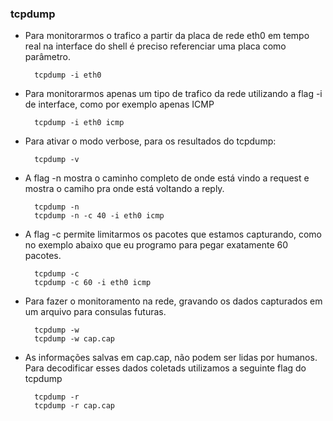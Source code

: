 ### tcpdump

- Para monitorarmos o trafico a partir da placa de rede eth0 em tempo real na interface do shell é preciso referenciar uma placa como parâmetro.

		tcpdump -i eth0

- Para monitorarmos apenas um tipo de trafico da rede utilizando a flag -i de interface, como por exemplo apenas ICMP

		tcpdump -i eth0 icmp

- Para ativar o modo verbose, para os resultados do tcpdump:

		tcpdump -v

- A flag -n mostra o caminho completo de onde está vindo a request e mostra o camiho pra onde está voltando a reply.

		tcpdump -n
		tcpdump -n -c 40 -i eth0 icmp

- A flag -c permite limitarmos os pacotes que estamos capturando, como no exemplo abaixo que eu programo para pegar exatamente 60 pacotes.

		tcpdump -c
		tcpdump -c 60 -i eth0 icmp

- Para fazer o monitoramento na rede, gravando os dados capturados em um arquivo para consulas futuras.

		tcpdump -w
		tcpdump -w cap.cap

- As informações salvas em cap.cap, não podem ser lidas por humanos. Para decodificar esses dados coletads utilizamos a seguinte flag do tcpdump

		tcpdump -r
		tcpdump -r cap.cap


